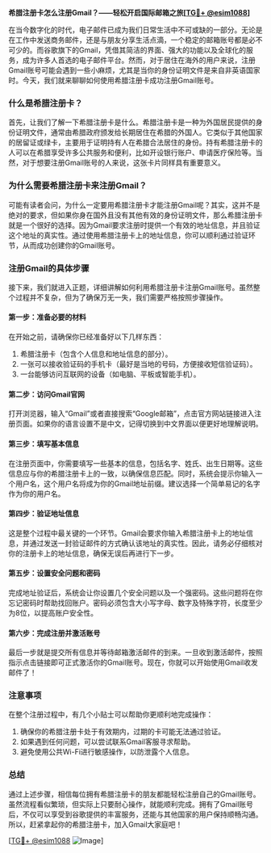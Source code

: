 **希腊注册卡怎么注册Gmail？——轻松开启国际邮箱之旅[[TG💪+ @esim1088](https://t.me/s/esim1088)]**

在当今数字化的时代，电子邮件已成为我们日常生活中不可或缺的一部分。无论是在工作中发送商务邮件，还是与朋友分享生活点滴，一个稳定的邮箱账号都是必不可少的。而谷歌旗下的Gmail，凭借其简洁的界面、强大的功能以及全球化的服务，成为许多人首选的电子邮件平台。然而，对于居住在海外的用户来说，注册Gmail账号可能会遇到一些小麻烦，尤其是当你的身份证明文件是来自非英语国家时。今天，我们就来聊聊如何使用希腊注册卡成功注册Gmail账号。

### **什么是希腊注册卡？**
首先，让我们了解一下希腊注册卡是什么。希腊注册卡是一种为外国居民提供的身份证明文件，通常由希腊政府颁发给长期居住在希腊的外国人。它类似于其他国家的居留证或绿卡，主要用于证明持有人在希腊合法居住的身份。持有希腊注册卡的人可以在希腊享受许多公共服务和便利，比如开设银行账户、申请医疗保险等。当然，对于想要注册Gmail账号的人来说，这张卡片同样具有重要意义。

### **为什么需要希腊注册卡来注册Gmail？**
可能有读者会问，为什么一定要用希腊注册卡才能注册Gmail呢？其实，这并不是绝对的要求，但如果你身在国外且没有其他有效的身份证明文件，那么希腊注册卡就是一个很好的选择。因为Gmail要求注册时提供一个有效的地址信息，并且验证这个地址的真实性。通过使用希腊注册卡上的地址信息，你可以顺利通过验证环节，从而成功创建你的Gmail账号。

### **注册Gmail的具体步骤**
接下来，我们就进入正题，详细讲解如何利用希腊注册卡注册Gmail账号。虽然整个过程并不复杂，但为了确保万无一失，我们需要严格按照步骤操作。

#### **第一步：准备必要的材料**
在开始之前，请确保你已经准备好以下几样东西：
1. 希腊注册卡（包含个人信息和地址信息的部分）。
2. 一张可以接收验证码的手机卡（最好是当地的号码，方便接收短信验证码）。
3. 一台能够访问互联网的设备（如电脑、平板或智能手机）。

#### **第二步：访问Gmail官网**
打开浏览器，输入“Gmail”或者直接搜索“Google邮箱”，点击官方网站链接进入注册页面。如果你的语言设置不是中文，记得切换到中文界面以便更好地理解说明。

#### **第三步：填写基本信息**
在注册页面中，你需要填写一些基本的信息，包括名字、姓氏、出生日期等。这些信息应与你的希腊注册卡上的一致，以确保信息匹配。同时，系统会提示你输入一个用户名，这个用户名将成为你的Gmail地址前缀。建议选择一个简单易记的名字作为你的用户名。

#### **第四步：验证地址信息**
这是整个过程中最关键的一个环节。Gmail会要求你输入希腊注册卡上的地址信息，并通过发送一封验证邮件的方式确认该地址的真实性。因此，请务必仔细核对你的注册卡上的地址信息，确保无误后再进行下一步。

#### **第五步：设置安全问题和密码**
完成地址验证后，系统会让你设置几个安全问题以及一个强密码。这些问题将在你忘记密码时帮助找回账户。密码必须包含大小写字母、数字及特殊字符，长度至少为8位，以提高账户安全性。

#### **第六步：完成注册并激活账号**
最后一步就是提交所有信息并等待邮箱激活邮件的到来。一旦收到激活邮件，按照指示点击链接即可正式激活你的Gmail账号。现在，你就可以开始使用Gmail收发邮件了！

### **注意事项**
在整个注册过程中，有几个小贴士可以帮助你更顺利地完成操作：
1. 确保你的希腊注册卡处于有效期内，过期的卡可能无法通过验证。
2. 如果遇到任何问题，可以尝试联系Gmail客服寻求帮助。
3. 避免使用公共Wi-Fi进行敏感操作，以防泄露个人信息。

### **总结**
通过上述步骤，相信每位拥有希腊注册卡的朋友都能轻松注册自己的Gmail账号。虽然流程看似繁琐，但实际上只要耐心操作，就能顺利完成。拥有了Gmail账号后，不仅可以享受到谷歌提供的丰富服务，还能与其他国家的用户保持顺畅沟通。所以，赶紧拿起你的希腊注册卡，加入Gmail大家庭吧！

[[TG💪+ @esim1088](https://t.me/s/esim1088) ![Image](https://i.postimg.cc/4NQfJmqS/Snipaste-2025-05-13-00-14-12.png)]